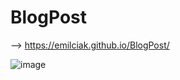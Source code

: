 # BlogPost

--> https://emilciak.github.io/BlogPost/

![image](https://user-images.githubusercontent.com/123416845/223558429-fa5a7979-f1e6-4e9e-bdd9-30711c13a405.png)
